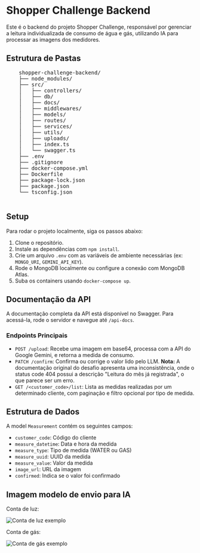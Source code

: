 <h1>Shopper Challenge Backend</h1>
    <p>Este é o backend do projeto Shopper Challenge, responsável por gerenciar a leitura individualizada de consumo de água e gás, utilizando IA para processar as imagens dos medidores.</p>
    
   <h2>Estrutura de Pastas</h2>
    <pre>
    shopper-challenge-backend/
    ├── node_modules/
    ├── src/
    │   ├── controllers/
    │   ├── db/
    │   ├── docs/
    │   ├── middlewares/
    │   ├── models/
    │   ├── routes/
    │   ├── services/
    │   ├── utils/
    │   ├── uploads/
    │   ├── index.ts
    │   └── swagger.ts
    ├── .env
    ├── .gitignore
    ├── docker-compose.yml
    ├── Dockerfile
    ├── package-lock.json
    ├── package.json
    └── tsconfig.json
    </pre>

   <h2>Setup</h2>
    <p>Para rodar o projeto localmente, siga os passos abaixo:</p>
    <ol>
        <li>Clone o repositório.</li>
        <li>Instale as dependências com <code>npm install</code>.</li>
        <li>Crie um arquivo <code>.env</code> com as variáveis de ambiente necessárias (ex: <code>MONGO_URI</code>, <code>GEMINI_API_KEY</code>).</li>
        <li>Rode o MongoDB localmente ou configure a conexão com MongoDB Atlas.</li>
        <li>Suba os containers usando <code>docker-compose up</code>.</li>
    </ol>

   <h2>Documentação da API</h2>
    <p>A documentação completa da API está disponível no Swagger. Para acessá-la, rode o servidor e navegue até <code>/api-docs</code>.</p>

   <h3>Endpoints Principais</h3>
    <ul>
        <li><code>POST /upload</code>: Recebe uma imagem em base64, processa com a API do Google Gemini, e retorna a medida de consumo.</li>
        <li><code>PATCH /confirm</code>: Confirma ou corrige o valor lido pelo LLM. <strong>Nota:</strong> A documentação original do desafio apresenta uma inconsistência, onde o status code 404 possui a descrição "Leitura do mês já registrada", o que parece ser um erro.</li>
        <li><code>GET /&lt;customer_code&gt;/list</code>: Lista as medidas realizadas por um determinado cliente, com paginação e filtro opcional por tipo de medida.</li>
    </ul>

   <h2>Estrutura de Dados</h2>
    <p>A model <code>Measurement</code> contém os seguintes campos:</p>
    <ul>
        <li><code>customer_code</code>: Código do cliente</li>
        <li><code>measure_datetime</code>: Data e hora da medida</li>
        <li><code>measure_type</code>: Tipo de medida (WATER ou GAS)</li>
        <li><code>measure_uuid</code>: UUID da medida</li>
        <li><code>measure_value</code>: Valor da medida</li>
        <li><code>image_url</code>: URL da imagem</li>
        <li><code>confirmed</code>: Indica se o valor foi confirmado</li>
    </ul>

<h2>Imagem modelo de envio para IA</h2>
<p>Conta de luz:</p>

![Conta de luz exemplo](https://github.com/user-attachments/assets/198f5906-b98a-4038-91de-022cea0bbe4f)

<p>Conta de gás:</p>

![Conta de gás exemplo](https://github.com/user-attachments/assets/4ac9c613-0e4a-468f-b038-73adf0696f4d)
